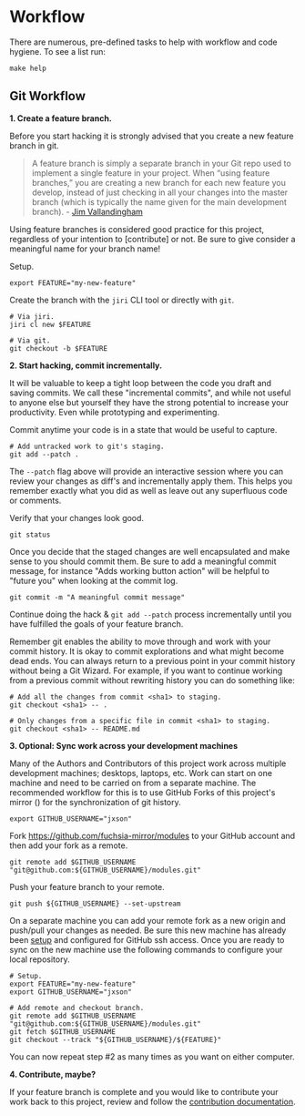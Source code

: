 # Workflow

There are numerous, pre-defined tasks to help with workflow and code hygiene. To see a list run:

    make help

## Git Workflow

**1. Create a feature branch.**

Before you start hacking it is strongly advised that you create a new feature branch in git.

> A feature branch is simply a separate branch in your Git repo used to implement a single feature in your project. When “using feature branches,” you are creating a new branch for each new feature you develop, instead of just checking in all your changes into the master branch (which is typically the name given for the main development branch). - [Jim Vallandingham](https://bocoup.com/weblog/git-workflow-walkthrough-feature-branches)

Using feature branches is considered good practice for this project, regardless of your intention to [contribute] or not. Be sure to give consider a meaningful name for your branch name!

Setup.

    export FEATURE="my-new-feature"

Create the branch with the `jiri` CLI tool or directly with `git`.

    # Via jiri.
    jiri cl new $FEATURE

    # Via git.
    git checkout -b $FEATURE

**2. Start hacking, commit incrementally.**

It will be valuable to keep a tight loop between the code you draft and saving commits. We call these "incremental commits", and while not useful to anyone else but yourself they have the strong potential to increase your productivity. Even while prototyping and experimenting.

Commit anytime your code is in a state that would be useful to capture.

    # Add untracked work to git's staging.
    git add --patch .

The `--patch` flag above will provide an interactive session where you can review your changes as diff's and incrementally apply them. This helps you remember exactly what you did as well as leave out any superfluous code or comments.

Verify that your changes look good.

    git status

Once you decide that the staged changes are well encapsulated and make sense to you should commit them. Be sure to add a meaningful commit message, for instance "Adds working button action" will be helpful to "future you" when looking at the commit log.

    git commit -m "A meaningful commit message"

Continue doing the hack & `git add --patch` process incrementally until you have fulfilled the goals of your feature branch.

Remember git enables the ability to move through and work with your commit history. It is okay to commit explorations and what might become dead ends. You can always return to a previous point in your commit history without being a Git Wizard. For example, if you want to continue working from a previous commit without rewriting history you can do something like:

    # Add all the changes from commit <sha1> to staging.
    git checkout <sha1> -- .

    # Only changes from a specific file in commit <sha1> to staging.
    git checkout <sha1> -- README.md

**3. Optional: Sync work across your development machines**

Many of the Authors and Contributors of this project work across multiple development machines; desktops, laptops, etc. Work can start on one machine and need to be carried on from a separate machine. The recommended workflow for this is to use GitHub Forks of this project's mirror () for the synchronization of git history.

    export GITHUB_USERNAME="jxson"

Fork https://github.com/fuchsia-mirror/modules to your GitHub account and then add your fork as a remote.

    git remote add $GITHUB_USERNAME "git@github.com:${GITHUB_USERNAME}/modules.git"

Push your feature branch to your remote.

    git push ${GITHUB_USERNAME} --set-upstream

On a separate machine you can add your remote fork as a new origin and push/pull your changes as needed. Be sure this new machine has already been [setup](setup.md) and configured for GitHub ssh access. Once you are ready to sync on the new machine use the following commands to configure your local repository.

    # Setup.
    export FEATURE="my-new-feature"
    export GITHUB_USERNAME="jxson"

    # Add remote and checkout branch.
    git remote add $GITHUB_USERNAME "git@github.com:${GITHUB_USERNAME}/modules.git"
    git fetch $GITHUB_USERNAME
    git checkout --track "${GITHUB_USERNAME}/${FEATURE}"

You can now repeat step #2 as many times as you want on either computer.

**4. Contribute, maybe?**

If your feature branch is complete and you would like to contribute your work back to this project, review and follow the [contribution documentation].

[contribution documentation]: ../contributing/README.md
